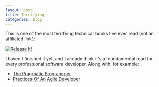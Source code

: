 ```yaml
---
layout: post
title: Terrifying
categories: blog
---
```


This is one of the most terrifying technical books I've ever read (not an affiliated link):

[![Release It!](http://imagery.pragprog.com/products/93/mnee_xlargecover.jpg?1298589747)](http://pragprog.com/book/mnee/release-it)

I haven't finished it yet, and I already think it's a foundamental read for every professional software developer. Along with, for example:

* [The Pragmatic Programmer](http://pragprog.com/the-pragmatic-programmer)
* [Practices Of An Agile Developer](http://pragprog.com/book/pad/practices-of-an-agile-developer)
